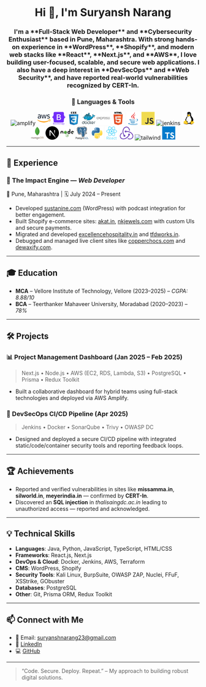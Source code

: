 <h1 align="center">Hi 👋, I'm Suryansh Narang</h1>
<h3 align="center">I'm a **Full-Stack Web Developer** and **Cybersecurity Enthusiast** based in Pune, Maharashtra. With strong hands-on experience in **WordPress**, **Shopify**, and modern web stacks like **React**, **Next.js**, and **AWS**, I love building user-focused, scalable, and secure web applications. I also have a deep interest in **DevSecOps** and **Web Security**, and have reported real-world vulnerabilities recognized by CERT-In.</h3>

<h3 align="center">🚀 Languages & Tools</h3>
<p align="center">
  <img src="https://docs.amplify.aws/assets/logo-dark.svg" alt="amplify" width="35"/> 
  <img src="https://raw.githubusercontent.com/devicons/devicon/master/icons/amazonwebservices/amazonwebservices-original-wordmark.svg" alt="aws" width="35"/>
  <img src="https://raw.githubusercontent.com/devicons/devicon/master/icons/bootstrap/bootstrap-plain-wordmark.svg" alt="bootstrap" width="35"/>
  <img src="https://raw.githubusercontent.com/devicons/devicon/master/icons/css3/css3-original-wordmark.svg" alt="css3" width="35"/>
  <img src="https://raw.githubusercontent.com/devicons/devicon/master/icons/docker/docker-original-wordmark.svg" alt="docker" width="35"/>
  <img src="https://raw.githubusercontent.com/devicons/devicon/master/icons/express/express-original-wordmark.svg" alt="express" width="35"/>
  <img src="https://raw.githubusercontent.com/devicons/devicon/master/icons/html5/html5-original-wordmark.svg" alt="html5" width="35"/>
  <img src="https://raw.githubusercontent.com/devicons/devicon/master/icons/java/java-original.svg" alt="java" width="35"/>
  <img src="https://raw.githubusercontent.com/devicons/devicon/master/icons/javascript/javascript-original.svg" alt="javascript" width="35"/>
  <img src="https://www.vectorlogo.zone/logos/jenkins/jenkins-icon.svg" alt="jenkins" width="35"/>
  <img src="https://raw.githubusercontent.com/devicons/devicon/master/icons/linux/linux-original.svg" alt="linux" width="35"/>
  <img src="https://raw.githubusercontent.com/devicons/devicon/master/icons/mongodb/mongodb-original-wordmark.svg" alt="mongodb" width="35"/>
  <img src="https://raw.githubusercontent.com/devicons/devicon/master/icons/nextjs/nextjs-original.svg" alt="nextjs" width="35"/>
  <img src="https://raw.githubusercontent.com/devicons/devicon/master/icons/nodejs/nodejs-original-wordmark.svg" alt="nodejs" width="35"/>
  <img src="https://raw.githubusercontent.com/devicons/devicon/master/icons/postgresql/postgresql-original-wordmark.svg" alt="postgresql" width="35"/>
  <img src="https://raw.githubusercontent.com/devicons/devicon/master/icons/python/python-original.svg" alt="python" width="35"/>
  <img src="https://raw.githubusercontent.com/devicons/devicon/master/icons/react/react-original-wordmark.svg" alt="react" width="35"/>
  <img src="https://raw.githubusercontent.com/devicons/devicon/master/icons/redux/redux-original.svg" alt="redux" width="35"/>
  <img src="https://www.vectorlogo.zone/logos/tailwindcss/tailwindcss-icon.svg" alt="tailwind" width="35"/>
  <img src="https://raw.githubusercontent.com/devicons/devicon/master/icons/typescript/typescript-original.svg" alt="typescript" width="35"/>
</p>



---

## 💼 Experience

### 🧭 The Impact Engine — *Web Developer*  
📍 Pune, Maharashtra | 🗓️ July 2024 – Present  
- Developed [sustanine.com](https://sustanine.com) (WordPress) with podcast integration for better engagement.  
- Built Shopify e-commerce sites: [akat.in](https://akat.in), [nkjewels.com](https://nkjewels.com) with custom UIs and secure payments.  
- Migrated and developed [excellencehospitality.in](https://excellencehospitality.in) and [tfdworks.in](https://tfdworks.in).  
- Debugged and managed live client sites like [copperchocs.com](https://copperchocs.com) and [dewaxify.com](https://dewaxify.com).  

---

## 🎓 Education

- **MCA** – Vellore Institute of Technology, Vellore (2023–2025) – *CGPA: 8.88/10*  
- **BCA** – Teerthanker Mahaveer University, Moradabad (2020–2023) – *78%*

---

## 🛠️ Projects

### 📊 Project Management Dashboard (Jan 2025 – Feb 2025)
> Next.js • Node.js • AWS (EC2, RDS, Lambda, S3) • PostgreSQL • Prisma • Redux Toolkit  
- Built a collaborative dashboard for hybrid teams using full-stack technologies and deployed via AWS Amplify.

### 🔐 DevSecOps CI/CD Pipeline (Apr 2025)
> Jenkins • Docker • SonarQube • Trivy • OWASP DC  
- Designed and deployed a secure CI/CD pipeline with integrated static/code/container security tools and reporting feedback loops.

---

## 🏆 Achievements

- Reported and verified vulnerabilities in sites like **missamma.in**, **silworld.in**, **meyerindia.in** — confirmed by **CERT-In**.  
- Discovered an **SQL injection** in *thalisaingdc.ac.in* leading to unauthorized access — reported and acknowledged.

---

## 💡 Technical Skills

- **Languages**: Java, Python, JavaScript, TypeScript, HTML/CSS  
- **Frameworks**: React.js, Next.js  
- **DevOps & Cloud**: Docker, Jenkins, AWS, Terraform  
- **CMS**: WordPress, Shopify  
- **Security Tools**: Kali Linux, BurpSuite, OWASP ZAP, Nuclei, FFuF, XSStrike, GObuster  
- **Databases**: PostgreSQL  
- **Other**: Git, Prisma ORM, Redux Toolkit

---

## 📫 Connect with Me

- 📧 Email: [suryanshnarang23@gmail.com](mailto:suryanshnarang23@gmail.com)  
- 💼 [LinkedIn](https://linkedin.com/in/your-link)  
- 💻 [GitHub](https://github.com/your-github)

---

> “Code. Secure. Deploy. Repeat.” – My approach to building robust digital solutions.

